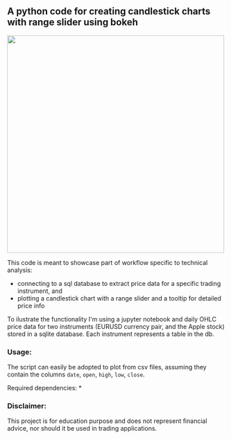 ## A python code for creating candlestick charts with range slider using bokeh

<img src="../images/demo.gif" height=500>

This code is meant to showcase part of workflow specific to technical analysis:
* connecting to a sql database to extract price data for a specific trading instrument, and
* plotting a candlestick chart with a range slider and a tooltip for detailed price info

To ilustrate the functionality I'm using a jupyter notebook and daily OHLC price data for two instruments 
(EURUSD currency pair, and the Apple stock) stored in a sqlite database. Each instrument represents a table in the db.

### Usage:
The script can easily be adopted to plot from csv files, assuming they contain the columns `date`, `open`, `high`,
 `low`, `close`.

Required dependencies:
* 


### Disclaimer:
This project is for education purpose and does not represent financial advice, nor should it be used in trading applications.
